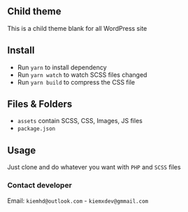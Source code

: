 ## Child theme

This is a child theme blank for all WordPress site

## Install

+ Run `yarn` to install dependency
+ Run `yarn watch` to watch SCSS files changed
+ Run `yarn build` to compress the CSS file

## Files & Folders

- `assets` contain SCSS, CSS, Images, JS files
- `package.json`

## Usage

Just clone and do whatever you want with `PHP` and `SCSS` files

### Contact developer

Email: `kiemhd@outlook.com` - `kiemxdev@gmmail.com`
